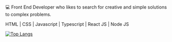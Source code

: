 :computer: Front End Developer who likes to search for creative and simple solutions to complex problems.

HTML | CSS | Javascript | Typescript | React JS | Node JS 

[![Top Langs](https://github-readme-stats.vercel.app/api/top-langs/?username=beatriz-cavallieri&langs_count=7&hide=java&layout=compact)](https://github.com/beatriz-cavallieri/github-readme-stats)

